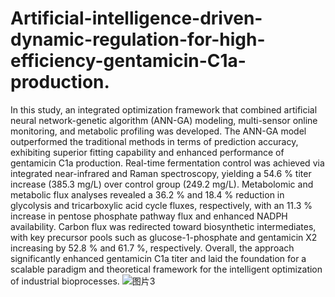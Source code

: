 # Artificial-intelligence-driven-dynamic-regulation-for-high-efficiency-gentamicin-C1a-production.
In this study, an integrated optimization framework that combined artificial neural network-genetic algorithm (ANN-GA) modeling, multi-sensor online monitoring, and metabolic profiling was developed. The ANN-GA model outperformed the traditional methods in terms of prediction accuracy, exhibiting superior fitting capability and enhanced performance of gentamicin C1a production. Real-time fermentation control was achieved via integrated near-infrared and Raman spectroscopy, yielding a 54.6 % titer increase (385.3 mg/L) over control group (249.2 mg/L). Metabolomic and metabolic flux analyses revealed a 36.2 % and 18.4 % reduction in glycolysis and tricarboxylic acid cycle fluxes, respectively, with an 11.3 % increase in pentose phosphate pathway flux and enhanced NADPH availability. Carbon flux was redirected toward biosynthetic intermediates, with key precursor pools such as glucose-1-phosphate and gentamicin X2 increasing by 52.8 % and 61.7 %, respectively. Overall, the approach significantly enhanced gentamicin C1a titer and laid the foundation for a scalable paradigm and theoretical framework for the intelligent optimization of industrial bioprocesses.
![图片3](https://github.com/user-attachments/assets/0fbcd86e-ec08-4f72-b00c-88939400db60)
